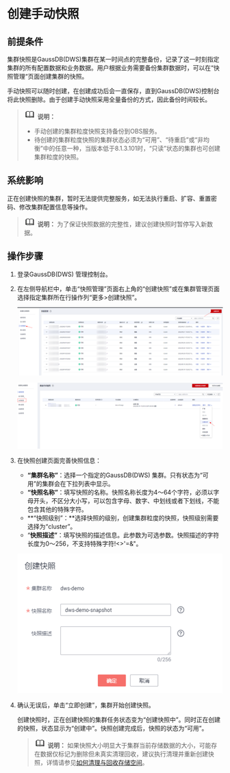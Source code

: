 # 创建手动快照<a name="ZH-CN_TOPIC_0000001455836625"></a>

## 前提条件<a name="zh-cn_topic_0000001307409958_zh-cn_topic_0000001134400690_section1477216229438"></a>

集群快照是GaussDB\(DWS\)集群在某一时间点的完整备份，记录了这一时刻指定集群的所有配置数据和业务数据。用户根据业务需要备份集群数据时，可以在“快照管理“页面创建集群的快照。

手动快照可以随时创建，在创建成功后会一直保存，直到GaussDB\(DWS\)控制台将此快照删除。由于创建手动快照采用全量备份的方式，因此备份时间较长。

>![](public_sys-resources/icon-note.gif) **说明：** 
>-   手动创建的集群粒度快照支持备份到OBS服务。
>-   待创建的集群粒度快照的集群状态必须为“可用”、“待重启”或“非均衡”中的任意一种，当版本低于8.1.3.101时，“只读”状态的集群也可创建集群粒度的快照。

## 系统影响<a name="zh-cn_topic_0000001307409958_zh-cn_topic_0000001134400690_section11322194214310"></a>

正在创建快照的集群，暂时无法提供完整服务，如无法执行重启、扩容、重置密码、修改集群配置信息等操作。

>![](public_sys-resources/icon-note.gif) **说明：** 
>为了保证快照数据的完整性，建议创建快照时暂停写入新数据。

## 操作步骤<a name="zh-cn_topic_0000001307409958_zh-cn_topic_0000001134400690_section16983121394412"></a>

1.  登录GaussDB\(DWS\) 管理控制台。
2.  在左侧导航栏中，单击“快照管理”页面右上角的“创建快照”或在集群管理页面选择指定集群所在行操作列“更多\>创建快照”。

    ![](figures/快照2.png)

    ![](figures/zh-cn_image_0000001455557069.png)

3.  在快照创建页面完善快照信息：

    -   **“集群名称”**：选择一个指定的GaussDB\(DWS\) 集群。只有状态为“可用”的集群会在下拉列表中显示。
    -   **“快照名称”**：填写快照的名称。快照名称长度为4～64个字符，必须以字母开头，不区分大小写，可以包含字母、数字、中划线或者下划线，不能包含其他的特殊字符。
    -   **“快照级别”：**选择快照的级别，创建集群粒度的快照，快照级别需要选择为“cluster”。
    -   “**快照描述”**：填写快照的描述信息。此参数为可选参数。快照描述的字符长度为0～256，不支持特殊字符!<\>'=&"。

    ![](figures/创建快照.png)

4.  确认无误后，单击“立即创建”，集群开始创建快照。

    创建快照时，正在创建快照的集群任务状态变为“创建快照中”。同时正在创建的快照，状态显示为“创建中”。快照创建完成后，快照的状态为“可用”。

    >![](public_sys-resources/icon-note.gif) **说明：** 
    >如果快照大小明显大于集群当前存储数据的大小，可能存在数据仅标记为删除但未真实清理回收，建议执行清理并重新创建快照，详情请参见[如何清理与回收存储空间](https://support.huaweicloud.com/dws_faq/dws_03_0033.html)。


